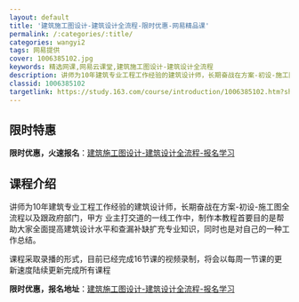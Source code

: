 ```yaml
---
layout: default
title: '建筑施工图设计-建筑设计全流程-限时优惠-网易精品课'
permalink: /:categories/:title/
categories: wangyi2
tags: 网易提供
cover: 1006385102.jpg
keywords: 精选网课,网易云课堂,建筑施工图设计-建筑设计全流程
description: 讲师为10年建筑专业工程工作经验的建筑设计师，长期奋战在方案-初设-施工图全流程以及跟政府部门，甲方业主打交道的一线工作
classid: 1006385102
targetlink: https://study.163.com/course/introduction/1006385102.htm?share=1&shareId=1025206652&utm_campaign=share&utm_medium=iphoneShare&utm_source=&utm_u=1025206652
---
```


## 限时特惠

**限时优惠，火速报名**：[建筑施工图设计-建筑设计全流程-报名学习](https://study.163.com/course/introduction/1006385102.htm?share=1&shareId=1025206652&utm_campaign=share&utm_medium=iphoneShare&utm_source=&utm_u=1025206652)

## 课程介绍

讲师为10年建筑专业工程工作经验的建筑设计师，长期奋战在方案-初设-施工图全流程以及跟政府部门，甲方 业主打交道的一线工作中，制作本教程首要目的是帮助大家全面提高建筑设计水平和查漏补缺扩充专业知识，同时也是对自己的一种工作总结。

课程采取录播的形式，目前已经完成16节课的视频录制，将会以每周一节课的更新速度陆续更新完成所有课程

**限时优惠，报名地址**：[建筑施工图设计-建筑设计全流程-报名学习](https://study.163.com/course/introduction/1006385102.htm?share=1&shareId=1025206652&utm_campaign=share&utm_medium=iphoneShare&utm_source=&utm_u=1025206652)

